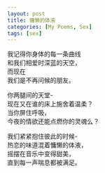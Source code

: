 ```yaml
---
layout: post
title: 慵懒的体液
categories: [My Poems, Sex]
tags: [sex]
---
```


我记得你身体的每一条曲线  
和我们相爱时深蓝的天空，  
而现在  
我们是不再问候的朋友。  

你两腿间的天堂-  
现在又在谁的床上施舍着温柔？  
当你屏住呼吸，  
今夜的情欲还能点燃你的灵魂么？  

我们紧紧抱住彼此的时候-  
热恋的味道混着慵懒的体液，  
摇摆在音乐中变得甜美，  
直到每一声喘息都被满足。  

